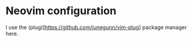 # Neovim configuration

I use the (plug)[https://github.com/junegunn/vim-plug] package manager here.

